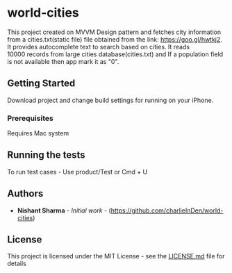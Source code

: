 # world-cities

This project created on MVVM Design pattern and fetches city information from a cities.txt(static file) file obtained from the link: https://goo.gl/hwtkj2. It provides autocomplete text to search based on cities.
It reads 10000 records from large cities database(cities.txt) and If a population field is not available then app mark it as "0".

## Getting Started

Download project and change build settings for running on your iPhone.


### Prerequisites

Requires Mac system


## Running the tests

To run test cases - Use product/Test or Cmd + U

## Authors

* **Nishant Sharma** - *Initial work* - (https://github.com/charlieInDen/world-cities)


## License

This project is licensed under the MIT License - see the [LICENSE.md](LICENSE.md) file for details


